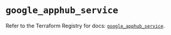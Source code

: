 # `google_apphub_service`

Refer to the Terraform Registry for docs: [`google_apphub_service`](https://registry.terraform.io/providers/hashicorp/google/6.9.0/docs/resources/apphub_service).
